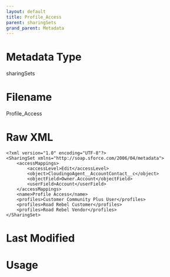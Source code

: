 ```yaml
---
layout: default
title: Profile_Access
parent: sharingSets
grand_parent: Metadata
---
```

# Metadata Type
sharingSets


# Filename 
Profile_Access


# Raw XML
```
<?xml version="1.0" encoding="UTF-8"?>
<SharingSet xmlns="http://soap.sforce.com/2006/04/metadata">
    <accessMappings>
        <accessLevel>Edit</accessLevel>
        <object>CloudingoAgent__AccountContact__c</object>
        <objectField>Owner.Account</objectField>
        <userField>Account</userField>
    </accessMappings>
    <name>Profile Access</name>
    <profiles>Customer Community Plus User</profiles>
    <profiles>Road Rebel Customer</profiles>
    <profiles>Road Rebel Vendor</profiles>
</SharingSet>
```


# Last Modified


# Usage
